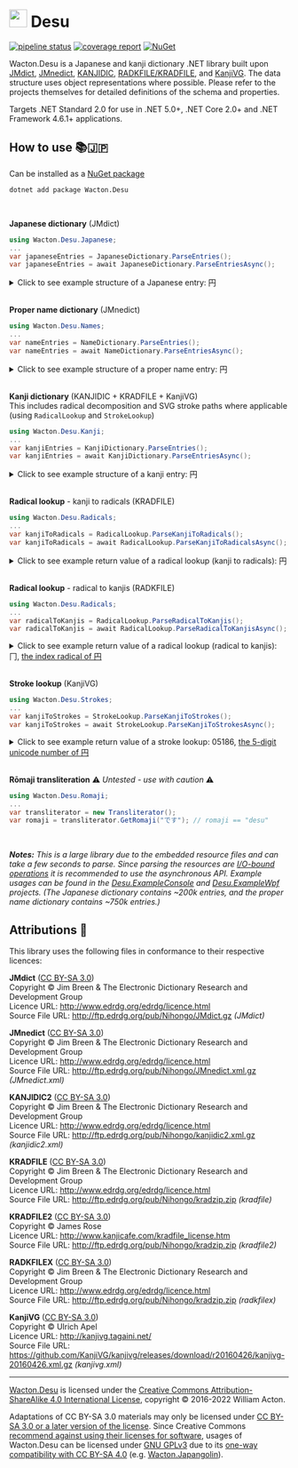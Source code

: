 # <img src="https://gitlab.com/Wacton/Desu/raw/main/Desu/Resources/Desu.png" width="32" height="32"> Desu
[![pipeline status](https://gitlab.com/Wacton/Desu/badges/main/pipeline.svg)](https://gitlab.com/Wacton/Desu/-/commits/main)
[![coverage report](https://gitlab.com/Wacton/Desu/badges/main/coverage.svg)](https://gitlab.com/Wacton/Desu/-/commits/main)
[![NuGet](https://badgen.net/nuget/v/Wacton.Desu?icon)](https://www.nuget.org/packages/Wacton.Desu/)

Wacton.Desu is a Japanese and kanji dictionary .NET library built upon
[JMdict](https://www.edrdg.org/wiki/index.php/JMdict-EDICT_Dictionary_Project),
[JMnedict](http://www.edrdg.org/enamdict/enamdict_doc.html),
[KANJIDIC](https://www.edrdg.org/wiki/index.php/KANJIDIC_Project),
[RADKFILE/KRADFILE](http://nihongo.monash.edu/kradinf.html),
and [KanjiVG](http://kanjivg.tagaini.net/).
The data structure uses object representations where possible.
Please refer to the projects themselves for detailed definitions of the schema and properties.

Targets .NET Standard 2.0 for use in .NET 5.0+, .NET Core 2.0+ and .NET Framework 4.6.1+ applications.

## How to use 📚🇯🇵
Can be installed as a [NuGet package](https://www.nuget.org/packages/Wacton.Desu/)
```
dotnet add package Wacton.Desu
```
<br>

**Japanese dictionary** (JMdict)
```c#
using Wacton.Desu.Japanese;
...
var japaneseEntries = JapaneseDictionary.ParseEntries();
var japaneseEntries = await JapaneseDictionary.ParseEntriesAsync();
```
<details>
<summary>Click to see example structure of a Japanese entry: 円</summary>

```json
{
  "Sequence": 1175570,
  "Kanjis": [
    {
      "Text": "円",
      "Informations": [],
      "Priorities": [
        {
          "Code": "ichi1",
          "Value": 2,
          "DisplayName": "Ichimango1"
        },
        {
          "Code": "news1",
          "Value": 4,
          "DisplayName": "Newspaper1"
        },
        {
          "Code": "nf05",
          "Value": 10,
          "DisplayName": "Frequency5"
        }
      ]
    },
    {
      "Text": "圓",
      "Informations": [
        {
          "Code": "word containing out-dated kanji or kanji usage",
          "Value": 4,
          "DisplayName": "OutdatedKanji"
        }
      ],
      "Priorities": []
    }
  ],
  "Readings": [
    {
      "Text": "えん",
      "IsTrueKanjiReading": true,
      "Restriction": [],
      "Informations": [],
      "Priorities": [
        {
          "Code": "ichi1",
          "Value": 2,
          "DisplayName": "Ichimango1"
        },
        {
          "Code": "news1",
          "Value": 4,
          "DisplayName": "Newspaper1"
        },
        {
          "Code": "nf05",
          "Value": 10,
          "DisplayName": "Frequency5"
        }
      ]
    }
  ],
  "Senses": [
    {
      "KanjiRestriction": [],
      "ReadingRestriction": [],
      "PartsOfSpeech": [
        {
          "Code": "noun (common) (futsuumeishi)",
          "Description": "Noun (common)",
          "Value": 19,
          "DisplayName": "NounCommon"
        }
      ],
      "CrossReferences": [],
      "Antonyms": [],
      "Fields": [],
      "Miscellanea": [],
      "Informations": [],
      "LoanwordSources": [],
      "Dialects": [],
      "Glosses": [
        {
          "Term": "yen (Japanese monetary unit)",
          "Language": {
            "ThreeLetterCode": "eng",
            "TwoLetterCode": "en",
            "Value": 15,
            "DisplayName": "English"
          },
          "Type": null,
          "Gender": null
        }
      ]
    },
    {
      "KanjiRestriction": [],
      "ReadingRestriction": [],
      "PartsOfSpeech": [
        {
          "Code": "noun (common) (futsuumeishi)",
          "Description": "Noun (common)",
          "Value": 19,
          "DisplayName": "NounCommon"
        }
      ],
      "CrossReferences": [],
      "Antonyms": [],
      "Fields": [],
      "Miscellanea": [],
      "Informations": [],
      "LoanwordSources": [],
      "Dialects": [],
      "Glosses": [
        {
          "Term": "circle",
          "Language": {
            "ThreeLetterCode": "eng",
            "TwoLetterCode": "en",
            "Value": 15,
            "DisplayName": "English"
          },
          "Type": null,
          "Gender": null
        }
      ]
    },
    {
      "KanjiRestriction": [],
      "ReadingRestriction": [],
      "PartsOfSpeech": [],
      "CrossReferences": [],
      "Antonyms": [],
      "Fields": [],
      "Miscellanea": [],
      "Informations": [],
      "LoanwordSources": [],
      "Dialects": [],
      "Glosses": [
        {
          "Term": "cirkel",
          "Language": {
            "ThreeLetterCode": "dut",
            "TwoLetterCode": "nl",
            "Value": 14,
            "DisplayName": "Dutch"
          },
          "Type": null,
          "Gender": null
        },
        {
          "Term": "rondte",
          "Language": {
            "ThreeLetterCode": "dut",
            "TwoLetterCode": "nl",
            "Value": 14,
            "DisplayName": "Dutch"
          },
          "Type": null,
          "Gender": null
        }
      ]
    },
    {
      "KanjiRestriction": [],
      "ReadingRestriction": [],
      "PartsOfSpeech": [],
      "CrossReferences": [],
      "Antonyms": [],
      "Fields": [],
      "Miscellanea": [],
      "Informations": [],
      "LoanwordSources": [],
      "Dialects": [],
      "Glosses": [
        {
          "Term": "{muntw.} yen",
          "Language": {
            "ThreeLetterCode": "dut",
            "TwoLetterCode": "nl",
            "Value": 14,
            "DisplayName": "Dutch"
          },
          "Type": null,
          "Gender": null
        }
      ]
    },
    {
      "KanjiRestriction": [],
      "ReadingRestriction": [],
      "PartsOfSpeech": [],
      "CrossReferences": [],
      "Antonyms": [],
      "Fields": [],
      "Miscellanea": [],
      "Informations": [],
      "LoanwordSources": [],
      "Dialects": [],
      "Glosses": [
        {
          "Term": "yen",
          "Language": {
            "ThreeLetterCode": "fre",
            "TwoLetterCode": "fr",
            "Value": 20,
            "DisplayName": "French"
          },
          "Type": null,
          "Gender": null
        },
        {
          "Term": "unité monétaire japonaise",
          "Language": {
            "ThreeLetterCode": "fre",
            "TwoLetterCode": "fr",
            "Value": 20,
            "DisplayName": "French"
          },
          "Type": null,
          "Gender": null
        }
      ]
    },
    {
      "KanjiRestriction": [],
      "ReadingRestriction": [],
      "PartsOfSpeech": [],
      "CrossReferences": [],
      "Antonyms": [],
      "Fields": [],
      "Miscellanea": [],
      "Informations": [],
      "LoanwordSources": [],
      "Dialects": [],
      "Glosses": [
        {
          "Term": "cercle",
          "Language": {
            "ThreeLetterCode": "fre",
            "TwoLetterCode": "fr",
            "Value": 20,
            "DisplayName": "French"
          },
          "Type": null,
          "Gender": null
        }
      ]
    },
    {
      "KanjiRestriction": [],
      "ReadingRestriction": [],
      "PartsOfSpeech": [],
      "CrossReferences": [],
      "Antonyms": [],
      "Fields": [],
      "Miscellanea": [],
      "Informations": [],
      "LoanwordSources": [],
      "Dialects": [],
      "Glosses": [
        {
          "Term": "Kreis",
          "Language": {
            "ThreeLetterCode": "ger",
            "TwoLetterCode": "de",
            "Value": 22,
            "DisplayName": "German"
          },
          "Type": null,
          "Gender": null
        },
        {
          "Term": "Kugel",
          "Language": {
            "ThreeLetterCode": "ger",
            "TwoLetterCode": "de",
            "Value": 22,
            "DisplayName": "German"
          },
          "Type": null,
          "Gender": null
        }
      ]
    },
    {
      "KanjiRestriction": [],
      "ReadingRestriction": [],
      "PartsOfSpeech": [],
      "CrossReferences": [],
      "Antonyms": [],
      "Fields": [],
      "Miscellanea": [],
      "Informations": [],
      "LoanwordSources": [],
      "Dialects": [],
      "Glosses": [
        {
          "Term": "Kreis",
          "Language": {
            "ThreeLetterCode": "ger",
            "TwoLetterCode": "de",
            "Value": 22,
            "DisplayName": "German"
          },
          "Type": null,
          "Gender": null
        }
      ]
    },
    {
      "KanjiRestriction": [],
      "ReadingRestriction": [],
      "PartsOfSpeech": [],
      "CrossReferences": [],
      "Antonyms": [],
      "Fields": [],
      "Miscellanea": [],
      "Informations": [],
      "LoanwordSources": [],
      "Dialects": [],
      "Glosses": [
        {
          "Term": "Yen",
          "Language": {
            "ThreeLetterCode": "ger",
            "TwoLetterCode": "de",
            "Value": 22,
            "DisplayName": "German"
          },
          "Type": null,
          "Gender": null
        },
        {
          "Term": "￥",
          "Language": {
            "ThreeLetterCode": "ger",
            "TwoLetterCode": "de",
            "Value": 22,
            "DisplayName": "German"
          },
          "Type": null,
          "Gender": null
        }
      ]
    },
    {
      "KanjiRestriction": [],
      "ReadingRestriction": [],
      "PartsOfSpeech": [],
      "CrossReferences": [],
      "Antonyms": [],
      "Fields": [],
      "Miscellanea": [],
      "Informations": [],
      "LoanwordSources": [],
      "Dialects": [],
      "Glosses": [
        {
          "Term": "karika",
          "Language": {
            "ThreeLetterCode": "hun",
            "TwoLetterCode": "hu",
            "Value": 29,
            "DisplayName": "Hungarian"
          },
          "Type": null,
          "Gender": null
        },
        {
          "Term": "kerület",
          "Language": {
            "ThreeLetterCode": "hun",
            "TwoLetterCode": "hu",
            "Value": 29,
            "DisplayName": "Hungarian"
          },
          "Type": null,
          "Gender": null
        },
        {
          "Term": "körvonal",
          "Language": {
            "ThreeLetterCode": "hun",
            "TwoLetterCode": "hu",
            "Value": 29,
            "DisplayName": "Hungarian"
          },
          "Type": null,
          "Gender": null
        },
        {
          "Term": "körzet",
          "Language": {
            "ThreeLetterCode": "hun",
            "TwoLetterCode": "hu",
            "Value": 29,
            "DisplayName": "Hungarian"
          },
          "Type": null,
          "Gender": null
        }
      ]
    },
    {
      "KanjiRestriction": [],
      "ReadingRestriction": [],
      "PartsOfSpeech": [],
      "CrossReferences": [],
      "Antonyms": [],
      "Fields": [],
      "Miscellanea": [],
      "Informations": [],
      "LoanwordSources": [],
      "Dialects": [],
      "Glosses": [
        {
          "Term": "иена",
          "Language": {
            "ThreeLetterCode": "rus",
            "TwoLetterCode": "ru",
            "Value": 49,
            "DisplayName": "Russian"
          },
          "Type": null,
          "Gender": null
        },
        {
          "Term": "круг",
          "Language": {
            "ThreeLetterCode": "rus",
            "TwoLetterCode": "ru",
            "Value": 49,
            "DisplayName": "Russian"
          },
          "Type": null,
          "Gender": null
        }
      ]
    },
    {
      "KanjiRestriction": [],
      "ReadingRestriction": [],
      "PartsOfSpeech": [],
      "CrossReferences": [],
      "Antonyms": [],
      "Fields": [],
      "Miscellanea": [],
      "Informations": [],
      "LoanwordSources": [],
      "Dialects": [],
      "Glosses": [
        {
          "Term": "jen (japonska denarna enota)",
          "Language": {
            "ThreeLetterCode": "slv",
            "TwoLetterCode": "sl",
            "Value": 52,
            "DisplayName": "Slovenian"
          },
          "Type": null,
          "Gender": null
        },
        {
          "Term": "okrogla oblika{図形}",
          "Language": {
            "ThreeLetterCode": "slv",
            "TwoLetterCode": "sl",
            "Value": 52,
            "DisplayName": "Slovenian"
          },
          "Type": null,
          "Gender": null
        },
        {
          "Term": "yen (valuta){貨幣}",
          "Language": {
            "ThreeLetterCode": "slv",
            "TwoLetterCode": "sl",
            "Value": 52,
            "DisplayName": "Slovenian"
          },
          "Type": null,
          "Gender": null
        },
        {
          "Term": "jen {jap. denarna enota}",
          "Language": {
            "ThreeLetterCode": "slv",
            "TwoLetterCode": "sl",
            "Value": 52,
            "DisplayName": "Slovenian"
          },
          "Type": null,
          "Gender": null
        }
      ]
    },
    {
      "KanjiRestriction": [],
      "ReadingRestriction": [],
      "PartsOfSpeech": [],
      "CrossReferences": [],
      "Antonyms": [],
      "Fields": [],
      "Miscellanea": [],
      "Informations": [],
      "LoanwordSources": [],
      "Dialects": [],
      "Glosses": [
        {
          "Term": "Yen",
          "Language": {
            "ThreeLetterCode": "spa",
            "TwoLetterCode": "es",
            "Value": 54,
            "DisplayName": "Spanish"
          },
          "Type": null,
          "Gender": null
        },
        {
          "Term": "Yenes",
          "Language": {
            "ThreeLetterCode": "spa",
            "TwoLetterCode": "es",
            "Value": 54,
            "DisplayName": "Spanish"
          },
          "Type": null,
          "Gender": null
        },
        {
          "Term": "dinero",
          "Language": {
            "ThreeLetterCode": "spa",
            "TwoLetterCode": "es",
            "Value": 54,
            "DisplayName": "Spanish"
          },
          "Type": null,
          "Gender": null
        }
      ]
    },
    {
      "KanjiRestriction": [],
      "ReadingRestriction": [],
      "PartsOfSpeech": [],
      "CrossReferences": [],
      "Antonyms": [],
      "Fields": [],
      "Miscellanea": [],
      "Informations": [],
      "LoanwordSources": [],
      "Dialects": [],
      "Glosses": [
        {
          "Term": "círculo",
          "Language": {
            "ThreeLetterCode": "spa",
            "TwoLetterCode": "es",
            "Value": 54,
            "DisplayName": "Spanish"
          },
          "Type": null,
          "Gender": null
        },
        {
          "Term": "redondel",
          "Language": {
            "ThreeLetterCode": "spa",
            "TwoLetterCode": "es",
            "Value": 54,
            "DisplayName": "Spanish"
          },
          "Type": null,
          "Gender": null
        }
      ]
    }
  ]
}
```
</details>
<br>

**Proper name dictionary** (JMnedict)
```c#
using Wacton.Desu.Names;
...
var nameEntries = NameDictionary.ParseEntries();
var nameEntries = await NameDictionary.ParseEntriesAsync();
```
<details>
<summary>Click to see example structure of a proper name entry: 円</summary>

```json
{
  "Sequence": 5142901,
  "Kanjis": [
    {
      "Text": "円",
      "Informations": [],
      "Priorities": []
    }
  ],
  "Readings": [
    {
      "Text": "えん",
      "IsTrueKanjiReading": true,
      "Restriction": [],
      "Informations": [],
      "Priorities": []
    }
  ],
  "Translations": [
    {
      "NameTypes": [
        {
          "Code": "female given name or forename",
          "Value": 5,
          "DisplayName": "Female"
        },
        {
          "Code": "family or surname",
          "Value": 20,
          "DisplayName": "Surname"
        }
      ],
      "CrossReferences": [],
      "Transcriptions": [
        "En"
      ]
    }
  ]
}
```
</details>
<br>

**Kanji dictionary** (KANJIDIC + KRADFILE + KanjiVG) <br>
This includes radical decomposition and SVG stroke paths where applicable (using `RadicalLookup` and `StrokeLookup`)
```c#
using Wacton.Desu.Kanji;
...
var kanjiEntries = KanjiDictionary.ParseEntries();
var kanjiEntries = await KanjiDictionary.ParseEntriesAsync();
```
<details>
<summary>Click to see example structure of a kanji entry: 円</summary>

```json
{
  "Literal": "円",
  "RadicalDecomposition": [
    "冂",
    "亠",
    "一",
    "｜"
  ],
  "Codepoints": [
    {
      "Type": {
        "Code": "ucs",
        "Description": "Unicode 4.0",
        "Value": 3,
        "DisplayName": "Unicode"
      },
      "Value": "5186"
    },
    {
      "Type": {
        "Code": "jis208",
        "Description": "JIS X 0208-1997",
        "Value": 0,
        "DisplayName": "JIS208"
      },
      "Value": "1-17-63"
    }
  ],
  "StrokePaths": [
    "M21.75,19.8c0.91,0.91,1.47,3.23,1.5,5.45c0.2,13.9,0.03,47.69,0.03,62.5c0,2-0.03,4.99-0.03,6",
    "M24.06,21.56c15.07-1.68,49.46-5.58,57.92-6.31c2.9-0.25,4.78,1.88,4.78,4.27c0,13.48,0,53.21,0,67.48c0,9.75-4.25,6.5-8.5,1.5",
    "M52.25,20.75c0.88,0.88,1.5,2,1.5,3.71c0,6.76,0,27.54,0,31.04",
    "M24.75,59.75c14.62-1.75,43-4.25,60.5-5.25"
  ],
  "IndexRadicals": [
    {
      "Type": {
        "Code": "classical",
        "Value": 0,
        "DisplayName": "Kangxi"
      },
      "Number": 13,
      "Radical": "冂",
      "Variants": [],
      "Value": 12,
      "DisplayName": "Radical013"
    }
  ],
  "IsIndexRadical": false,
  "Grade": {
    "Number": 1,
    "Value": 1,
    "DisplayName": "One"
  },
  "StrokeCount": 4,
  "StrokeCommonMiscounts": [],
  "Variants": [
    {
      "Type": {
        "Code": "jis208",
        "Description": "JIS X 0208",
        "Value": 0,
        "DisplayName": "JIS208"
      },
      "Value": "1-52-04"
    }
  ],
  "Frequency": 69,
  "RadicalNames": [],
  "JLPT": 4,
  "References": [
    {
      "Type": {
        "Code": "nelson_c",
        "Description": "Nelson: \"Modern Reader's Japanese-English Character Dictionary\"",
        "Value": 0,
        "DisplayName": "Nelson_Classic"
      },
      "Value": "617"
    },
    {
      "Type": {
        "Code": "nelson_n",
        "Description": "Nelson: \"The New Nelson Japanese-English Character Dictionary\"",
        "Value": 1,
        "DisplayName": "Nelson_New"
      },
      "Value": "385"
    },
    {
      "Type": {
        "Code": "halpern_njecd",
        "Description": "Halpern: \"New Japanese-English Character Dictionary\"",
        "Value": 2,
        "DisplayName": "Halpern_NJECD"
      },
      "Value": "2955"
    },
    {
      "Type": {
        "Code": "halpern_kkd",
        "Description": "Halpern: \"Kodansha Kanji Dictionary\"",
        "Value": 5,
        "DisplayName": "Halpern_KKD"
      },
      "Value": "3673"
    },
    {
      "Type": {
        "Code": "halpern_kkld",
        "Description": "Halpern: \"Kanji Learners Dictionary\"",
        "Value": 3,
        "DisplayName": "Halpern_KLD"
      },
      "Value": "1875"
    },
    {
      "Type": {
        "Code": "halpern_kkld_2ed",
        "Description": "Halpern: \"Kanji Learners Dictionary\", 2nd Edition",
        "Value": 4,
        "DisplayName": "Halpern_KLD_2"
      },
      "Value": "2555"
    },
    {
      "Type": {
        "Code": "heisig",
        "Description": "Heisig: \"Remembering The Kanji\"",
        "Value": 6,
        "DisplayName": "Heisig"
      },
      "Value": "1811"
    },
    {
      "Type": {
        "Code": "heisig6",
        "Description": "Heisig: \"Remembering The Kanji\", 6th Edition",
        "Value": 7,
        "DisplayName": "Heisig_6"
      },
      "Value": "1952"
    },
    {
      "Type": {
        "Code": "gakken",
        "Description": "Gakken: \"A New Dictionary Of Kanji Usage\"",
        "Value": 8,
        "DisplayName": "Gakken"
      },
      "Value": "2"
    },
    {
      "Type": {
        "Code": "oneill_names",
        "Description": "O'Neill: \"Japanese Names\"",
        "Value": 9,
        "DisplayName": "ONeill_Names"
      },
      "Value": "78"
    },
    {
      "Type": {
        "Code": "oneill_kk",
        "Description": "O'Neill: \"Essential Kanji\"",
        "Value": 10,
        "DisplayName": "ONeill_Kanji"
      },
      "Value": "159"
    },
    {
      "Type": {
        "Code": "moro",
        "Description": "Morohashi: \"Daikanwajiten\"",
        "Value": 11,
        "DisplayName": "Morohashi"
      },
      "Value": "1513 (vol 2, pg 0110)"
    },
    {
      "Type": {
        "Code": "henshall",
        "Description": "Henshall: \"A Guide To Remembering Japanese Characters\"",
        "Value": 12,
        "DisplayName": "Henshall"
      },
      "Value": "4"
    },
    {
      "Type": {
        "Code": "sh_kk",
        "Description": "Spahn & Hadamitzky: \"The Kanji Dictionary\"",
        "Value": 13,
        "DisplayName": "SpahnHadamitzky"
      },
      "Value": "13"
    },
    {
      "Type": {
        "Code": "sh_kk2",
        "Description": "Spahn & Hadamitzky: \"The Kanji Dictionary\", 2nd Edition",
        "Value": 14,
        "DisplayName": "SpahnHadamitzky_2"
      },
      "Value": "13"
    },
    {
      "Type": {
        "Code": "sakade",
        "Description": "Sakade: \"A Guide To Reading And Writing Japanese\"",
        "Value": 15,
        "DisplayName": "Sakade"
      },
      "Value": "48"
    },
    {
      "Type": {
        "Code": "jf_cards",
        "Description": "Japanese Kanji Flashcards (Hodges & Okazaki)",
        "Value": 16,
        "DisplayName": "JapaneseFlashcards"
      },
      "Value": "20"
    },
    {
      "Type": {
        "Code": "henshall3",
        "Description": "Henshall, Seeley & De Groot: \"A Guide To Reading And Writing Japanese\", 3rd Edition",
        "Value": 17,
        "DisplayName": "HenshallSeeleyDeGroot"
      },
      "Value": "50"
    },
    {
      "Type": {
        "Code": "tutt_cards",
        "Description": "Tuttle Flash Cards (Kask)",
        "Value": 18,
        "DisplayName": "TuttleFlashcards"
      },
      "Value": "25"
    },
    {
      "Type": {
        "Code": "crowley",
        "Description": "Crowley: \"The Kanji Way to Japanese Language Power\"",
        "Value": 19,
        "DisplayName": "Crowley"
      },
      "Value": "260"
    },
    {
      "Type": {
        "Code": "kanji_in_context",
        "Description": "Nishiguchi & Kono: \"Kanji In Context\"",
        "Value": 20,
        "DisplayName": "KanjiContext"
      },
      "Value": "14"
    },
    {
      "Type": {
        "Code": "busy_people",
        "Description": "AJALT: \"Japanese For Busy People\"",
        "Value": 21,
        "DisplayName": "BusyPeople"
      },
      "Value": "2.12"
    },
    {
      "Type": {
        "Code": "kodansha_compact",
        "Description": "\"Kodansha's Compact Kanji Guide\"",
        "Value": 22,
        "DisplayName": "KodenshaCompact"
      },
      "Value": "159"
    },
    {
      "Type": {
        "Code": "maniette",
        "Description": "Maniette: \"Les Kanjis Dans La Tête\"",
        "Value": 23,
        "DisplayName": "Maniette"
      },
      "Value": "185"
    }
  ],
  "QueryCodes": [
    {
      "Type": {
        "Code": "skip",
        "Description": "SKIP",
        "Value": 0,
        "DisplayName": "SKIP"
      },
      "SkipMisclassification": {
        "Code": "",
        "Value": 0,
        "DisplayName": "None"
      },
      "Value": "3-2-2"
    },
    {
      "Type": {
        "Code": "sh_desc",
        "Description": "Spahn & Hadamitzky",
        "Value": 1,
        "DisplayName": "SpahnHadamitzky"
      },
      "SkipMisclassification": null,
      "Value": "2r2.1"
    },
    {
      "Type": {
        "Code": "four_corner",
        "Description": "Four Corner",
        "Value": 2,
        "DisplayName": "FourCorner"
      },
      "SkipMisclassification": null,
      "Value": "7722.0"
    },
    {
      "Type": {
        "Code": "deroo",
        "Description": "De Roo",
        "Value": 3,
        "DisplayName": "DeRoo"
      },
      "SkipMisclassification": null,
      "Value": "3645"
    }
  ],
  "Readings": [
    {
      "Type": {
        "Code": "pinyin",
        "Value": 0,
        "DisplayName": "Pinyin"
      },
      "Value": "yuan2"
    },
    {
      "Type": {
        "Code": "korean_r",
        "Value": 1,
        "DisplayName": "KoreanRomanized"
      },
      "Value": "weon"
    },
    {
      "Type": {
        "Code": "korean_h",
        "Value": 2,
        "DisplayName": "KoreanHangul"
      },
      "Value": "원"
    },
    {
      "Type": {
        "Code": "vietnam",
        "Value": 3,
        "DisplayName": "Vietnam"
      },
      "Value": "Viên"
    },
    {
      "Type": {
        "Code": "ja_on",
        "Value": 4,
        "DisplayName": "JapaneseOn"
      },
      "Value": "エン"
    },
    {
      "Type": {
        "Code": "ja_kun",
        "Value": 5,
        "DisplayName": "JapaneseKun"
      },
      "Value": "まる.い"
    },
    {
      "Type": {
        "Code": "ja_kun",
        "Value": 5,
        "DisplayName": "JapaneseKun"
      },
      "Value": "まる"
    },
    {
      "Type": {
        "Code": "ja_kun",
        "Value": 5,
        "DisplayName": "JapaneseKun"
      },
      "Value": "まど"
    },
    {
      "Type": {
        "Code": "ja_kun",
        "Value": 5,
        "DisplayName": "JapaneseKun"
      },
      "Value": "まど.か"
    },
    {
      "Type": {
        "Code": "ja_kun",
        "Value": 5,
        "DisplayName": "JapaneseKun"
      },
      "Value": "まろ.やか"
    }
  ],
  "Meanings": [
    {
      "Language": {
        "ThreeLetterCode": "eng",
        "TwoLetterCode": "en",
        "Value": 15,
        "DisplayName": "English"
      },
      "Term": "circle"
    },
    {
      "Language": {
        "ThreeLetterCode": "eng",
        "TwoLetterCode": "en",
        "Value": 15,
        "DisplayName": "English"
      },
      "Term": "yen"
    },
    {
      "Language": {
        "ThreeLetterCode": "eng",
        "TwoLetterCode": "en",
        "Value": 15,
        "DisplayName": "English"
      },
      "Term": "round"
    },
    {
      "Language": {
        "ThreeLetterCode": "fre",
        "TwoLetterCode": "fr",
        "Value": 20,
        "DisplayName": "French"
      },
      "Term": "cercle"
    },
    {
      "Language": {
        "ThreeLetterCode": "fre",
        "TwoLetterCode": "fr",
        "Value": 20,
        "DisplayName": "French"
      },
      "Term": "yen"
    },
    {
      "Language": {
        "ThreeLetterCode": "fre",
        "TwoLetterCode": "fr",
        "Value": 20,
        "DisplayName": "French"
      },
      "Term": "rond"
    },
    {
      "Language": {
        "ThreeLetterCode": "spa",
        "TwoLetterCode": "es",
        "Value": 54,
        "DisplayName": "Spanish"
      },
      "Term": "circular"
    },
    {
      "Language": {
        "ThreeLetterCode": "spa",
        "TwoLetterCode": "es",
        "Value": 54,
        "DisplayName": "Spanish"
      },
      "Term": "redondo"
    },
    {
      "Language": {
        "ThreeLetterCode": "spa",
        "TwoLetterCode": "es",
        "Value": 54,
        "DisplayName": "Spanish"
      },
      "Term": "yen"
    },
    {
      "Language": {
        "ThreeLetterCode": "por",
        "TwoLetterCode": "pt",
        "Value": 47,
        "DisplayName": "Portuguese"
      },
      "Term": "círculo"
    },
    {
      "Language": {
        "ThreeLetterCode": "por",
        "TwoLetterCode": "pt",
        "Value": 47,
        "DisplayName": "Portuguese"
      },
      "Term": "iene"
    },
    {
      "Language": {
        "ThreeLetterCode": "por",
        "TwoLetterCode": "pt",
        "Value": 47,
        "DisplayName": "Portuguese"
      },
      "Term": "redondo"
    }
  ],
  "Nanoris": [
    "つぶら",
    "のぶ",
    "まどか",
    "みつ"
  ]
}
```
</details>
<br>

**Radical lookup** - kanji to radicals (KRADFILE)
```c#
using Wacton.Desu.Radicals;
...
var kanjiToRadicals = RadicalLookup.ParseKanjiToRadicals();
var kanjiToRadicals = await RadicalLookup.ParseKanjiToRadicalsAsync();
```
<details>
<summary>Click to see example return value of a radical lookup (kanji to radicals): 円</summary>

```json
["冂","亠","一","｜"]
```
</details>
<br>

**Radical lookup** - radical to kanjis (RADKFILE)
```c#
using Wacton.Desu.Radicals;
...
var radicalToKanjis = RadicalLookup.ParseRadicalToKanjis();
var radicalToKanjis = await RadicalLookup.ParseRadicalToKanjisAsync();
```
<details>
<summary>
Click to see example return value of a radical lookup (radical to kanjis): 冂,
<a href="https://en.wikipedia.org/wiki/Radical_13">the index radical of 円</a>
</summary>

```json
["渦","円","奥","襖","岡","禍","過","骸","柿","隔","滑","喚","換","橘","僑","喬","橋","矯","興","蕎","桐","巾","禽","愚","偶","寓","遇","隅","献","檎","向","構","溝","稿","綱","講","購","鋼","高","剛","骨","再","柵","策","冊","珊","刺","嗣","爾","璽","縞","周","週","商","尚","廠","嵩","栴","鯛","凧","嫡","凋","彫","調","摘","敵","滴","適","鏑","筒","同","洞","胴","銅","凸","内","鍋","南","楠","肉","禰","納","塙","病","丙","幣","弊","柄","蔽","瞥","箆","偏","篇","編","遍","繭","満","網","融","両","麗","藁","亂","侖","倆","儷","兩","冂","囘","册","冉","冏","冑","冓","冕","刪","厰","吶","咼","喘","喃","嚆","嚮","堝","墺","夐","奐","奧","媾","嬌","孺","崗","幤","彌","怏","恫","惆","惘","慵","懊","懣","扁","搆","攜","敞","敝","敲","斃","旃","暎","暼","朿","棘","棡","棗","槁","殃","泱","淌","渙","滿","澳","濔","瀰","灑","炯","烱","炳","煥","燠","爨","犒","猾","獻","瑁","瓊","瞞","磆","礇","禹","禺","秧","稠","稱","稾","窩","竇","竊","篝","簓","粡","鬻","絅","綢","网","罔","肭","冐","腆","膈","苒","萬","萵","蒿","蕀","蚋","蜩","蝸","衲","裔","裲","覯","訥","謫","譎","跚","蹣","輛","輌","轎","辭","迥","邇","遖","遘","釁","鎬","鑰","陋","雋","雕","霙","靹","鞅","鞆","餉","騙","驕","驪","骭","骰","骼","髀","髏","髑","髓","體","髞","髯","鬲","魍","魎","鰤","鶻","鷸","黹","黻","黼","鼈","齲","两","亹","伂","佈","侗","倎","倘","倜","偁","偂","偊","偑","偙","傐","僀","僘","儞","冃","冄","冋","冎","剮","劀","勖","勪","勱","匾","厲","响","啁","啇","喁","喎","嗃","嗗","噢","囐","圇","圊","圑","坍","坰","垌","垧","埽","堈","塍","墁","壐","奝","奟","姍","婻","婾","媢","媧","媵","媻","嫮","嬭","孋","寘","屩","峒","峝","崹","嵪","嶠","嶴","巋","巐","巘","帀","帇","帍","帒","帔","帕","帘","帟","帠","帮","帨","帲","帵","帾","幋","幐","幉","幑","幖","幘","幛","幜","幞","幨","幪","幫","幬","幭","幮","幰","庽","彤","彲","徜","徧","悑","悕","惝","惼","愌","慲","慸","憋","憍","懯","扃","扄","抐","抦","掄","掚","揥","搞","搰","摛","撇","撟","撾","擿","攦","敇","敽","斒","昞","晌","晑","暠","曬","朙","杮","枏","枘","椆","槅","槗","樀","樠","檛","檰","櫔","櫤","欐","歊","歒","殢","毃","毷","氄","氅","汭","泂","洓","淛","渢","渧","湳","溮","滈","滽","漰","潏","澚","濅","瀹","灊","灕","烔","焫","熇","爚","爯","牅","牏","猘","猧","猵","獘","獝","獮","獼","珦","琱","瑀","瑍","璚","瓛","瓻","甗","甩","痌","瘓","瘸","癟","皜","眮","睎","矞","矪","碲","碻","禑","禘","禫","禴","禸","离","秱","穪","窬","竬","笧","箐","篙","簥","籭","籲","糄","絧","絺","綗","緺","縭","繘","纚","罓","罱","羀","翮","翯","耦","耼","肦","胔","胾","脧","脼","腡","腩","膐","臋","臡","舡","舢","舨","舲","舴","舺","艃","艄","艅","艆","艋","艎","艏","艑","艖","艜","艠","艣","艧","艭","芇","芮","芾","苚","苪","茼","莿","萹","蒒","蒪","蒯","蓇","蔐","薁","薓","薾","藊","藳","蘺","蚦","蛃","蛧","蜹","蜽","蝻","螄","螌","螣","螭","螮","蟎","蟜","蠆","蠒","蠵","衕","衻","裯","褠","褵","襒","襺","覶","覼","觿","詗","詷","誷","諵","謞","譾","讁","讏","讞","豨","賙","賵","趟","趫","踽","蹁","蹛","蹢","蹩","蹻","躉","躛","躧","躺","軜","輈","輖","輞","迊","迵","逈","遰","遹","邐","邴","郗","鄅","鄗","鄘","酈","醨","醰","釃","鈉","鈰","鈵","銟","鋿","錀","鍗","鍽","鎘","鎫","鏋","鏞","鐈","鐍","鑈","鑮","镾","闒","隃","隩","雘","雟","霱","靕","鞲","鞶","韝","韴","顒","顢","颫","颭","颮","颰","颴","颷","颸","颺","颻","颿","飂","飅","飈","飌","餇","駉","駧","騧","骪","骬","骮","骯","骲","骴","骵","骶","骹","骻","骾","骿","髁","髃","髆","髈","髎","髐","髒","髕","髖","髗","髛","髜","髥","鬋","鬳","鬴","鬵","鬷","鬹","鬺","魳","鮦","鯯","鯿","鰧","鱅","鱉","鱊","鱎","鱏","鵃","鵩","鵰","鶄","鶮","鷊","鷩","鷮","鸙","鸝","齵","龞","龡","龢","龣","龥"]
```
</details>
<br>

**Stroke lookup** (KanjiVG)
```c#
using Wacton.Desu.Strokes;
...
var kanjiToStrokes = StrokeLookup.ParseKanjiToStrokes();
var kanjiToStrokes = await StrokeLookup.ParseKanjiToStrokesAsync();
```
<details>
<summary>
Click to see example return value of a stroke lookup:
05186, <a href="https://unicode-table.com/en/5186/">the 5-digit unicode number of 円</a>
</summary>

```json
[
    "M21.75,19.8c0.91,0.91,1.47,3.23,1.5,5.45c0.2,13.9,0.03,47.69,0.03,62.5c0,2-0.03,4.99-0.03,6",
    "M24.06,21.56c15.07-1.68,49.46-5.58,57.92-6.31c2.9-0.25,4.78,1.88,4.78,4.27c0,13.48,0,53.21,0,67.48c0,9.75-4.25,6.5-8.5,1.5",
    "M52.25,20.75c0.88,0.88,1.5,2,1.5,3.71c0,6.76,0,27.54,0,31.04",
    "M24.75,59.75c14.62-1.75,43-4.25,60.5-5.25"
]
```
</details>
<br>

**Rōmaji transliteration** ⚠️ _Untested - use with caution_ ⚠️
```c#
using Wacton.Desu.Romaji;
...
var transliterator = new Transliterator();
var romaji = transliterator.GetRomaji("です"); // romaji == "desu"
```
<br>

_**Notes:** This is a large library due to the embedded resource files and can take a few seconds to parse._
_Since parsing the resources are [I/O-bound operations](https://docs.microsoft.com/en-us/dotnet/csharp/async) it is recommended to use the asynchronous API._
_Example usages can be found in the [Desu.ExampleConsole](Desu.ExampleConsole) and [Desu.ExampleWpf](Desu.ExampleWpf) projects._
_(The Japanese dictionary contains ~200k entries, and the proper name dictionary contains ~750k entries.)_
<br>

## Attributions 🙇
This library uses the following files in conformance to their respective licences:

**JMdict** ([CC BY-SA 3.0](https://creativecommons.org/licenses/by-sa/3.0/))  
Copyright © Jim Breen & The Electronic Dictionary Research and Development Group  
Licence URL: http://www.edrdg.org/edrdg/licence.html  
Source File URL: http://ftp.edrdg.org/pub/Nihongo/JMdict.gz _(JMdict)_

**JMnedict** ([CC BY-SA 3.0](https://creativecommons.org/licenses/by-sa/3.0/))  
Copyright © Jim Breen & The Electronic Dictionary Research and Development Group  
Licence URL: http://www.edrdg.org/edrdg/licence.html  
Source File URL: http://ftp.edrdg.org/pub/Nihongo/JMnedict.xml.gz _(JMnedict.xml)_

**KANJIDIC2** ([CC BY-SA 3.0](https://creativecommons.org/licenses/by-sa/3.0/))  
Copyright © Jim Breen & The Electronic Dictionary Research and Development Group  
Licence URL: http://www.edrdg.org/edrdg/licence.html  
Source File URL: http://ftp.edrdg.org/pub/Nihongo/kanjidic2.xml.gz _(kanjidic2.xml)_  

**KRADFILE** ([CC BY-SA 3.0](https://creativecommons.org/licenses/by-sa/3.0/))  
Copyright © Jim Breen & The Electronic Dictionary Research and Development Group  
Licence URL: http://www.edrdg.org/edrdg/licence.html  
Source File URL: http://ftp.edrdg.org/pub/Nihongo/kradzip.zip  _(kradfile)_

**KRADFILE2** ([CC BY-SA 3.0](https://creativecommons.org/licenses/by-sa/3.0/))  
Copyright © James Rose  
Licence URL: http://www.kanjicafe.com/kradfile_license.htm  
Source File URL: http://ftp.edrdg.org/pub/Nihongo/kradzip.zip  _(kradfile2)_ 

**RADKFILEX** ([CC BY-SA 3.0](https://creativecommons.org/licenses/by-sa/3.0/))  
Copyright © Jim Breen & The Electronic Dictionary Research and Development Group  
Licence URL: http://www.edrdg.org/edrdg/licence.html  
Source File URL: http://ftp.edrdg.org/pub/Nihongo/kradzip.zip  _(radkfilex)_  

**KanjiVG** ([CC BY-SA 3.0](https://creativecommons.org/licenses/by-sa/3.0/))  
Copyright © Ulrich Apel  
Licence URL: http://kanjivg.tagaini.net/  
Source File URL: https://github.com/KanjiVG/kanjivg/releases/download/r20160426/kanjivg-20160426.xml.gz  _(kanjivg.xml)_  

---

[Wacton.Desu](https://gitlab.com/Wacton/Desu) is licensed under the [Creative Commons Attribution-ShareAlike 4.0 International License](https://creativecommons.org/licenses/by-sa/4.0/), copyright © 2016-2022 William Acton.

Adaptations of CC BY-SA 3.0 materials may only be licensed under [CC BY-SA 3.0 or a later version of the license](https://creativecommons.org/share-your-work/licensing-considerations/compatible-licenses/). Since Creative Commons [recommend against using their licenses for software](https://creativecommons.org/faq/#can-i-apply-a-creative-commons-license-to-software), usages of Wacton.Desu can be licensed under [GNU GPLv3](https://www.gnu.org/licenses/gpl-3.0.html) due to its [one-way compatibility with CC BY-SA 4.0](https://creativecommons.org/share-your-work/licensing-considerations/compatible-licenses/) (e.g. [Wacton.Japangolin](https://gitlab.com/Wacton/Japangolin)).
